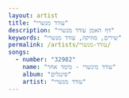 ```yaml
---
layout: artist
title: "עודד מנשרי"
description: "דף האמן עודד מנשרי"
keywords: "שירים, מוזיקה, עודד מנשרי"
permalink: /artists/עודד-מנשרי/
songs:
  - number: "32982"
    name: "עודד מינשרי - מימד אחר"
    album: "סינגלים"
    artist: "עודד מנשרי"
---
```

